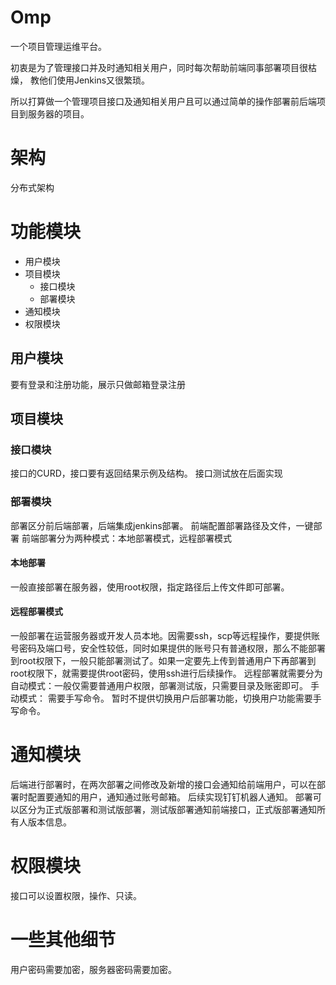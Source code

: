 # Omp
一个项目管理运维平台。

初衷是为了管理接口并及时通知相关用户，同时每次帮助前端同事部署项目很枯燥，
教他们使用Jenkins又很繁琐。
	
所以打算做一个管理项目接口及通知相关用户且可以通过简单的操作部署前后端项目到服务器的项目。

# 架构
分布式架构
# 功能模块
+ 用户模块
+ 项目模块
	+ 接口模块
	+ 部署模块
+ 通知模块
+ 权限模块
## 用户模块
要有登录和注册功能，展示只做邮箱登录注册
## 项目模块
### 接口模块
接口的CURD，接口要有返回结果示例及结构。
接口测试放在后面实现
### 部署模块
部署区分前后端部署，后端集成jenkins部署。
前端配置部署路径及文件，一键部署
前端部署分为两种模式：本地部署模式，远程部署模式
#### 本地部署
一般直接部署在服务器，使用root权限，指定路径后上传文件即可部署。
#### 远程部署模式
一般部署在运营服务器或开发人员本地。因需要ssh，scp等远程操作，要提供账号密码及端口号，安全性较低，同时如果提供的账号只有普通权限，那么不能部署到root权限下，一般只能部署测试了。如果一定要先上传到普通用户下再部署到root权限下，就需要提供root密码，使用ssh进行后续操作。
远程部署就需要分为自动模式：一般仅需要普通用户权限，部署测试版，只需要目录及账密即可。
手动模式： 需要手写命令。
暂时不提供切换用户后部署功能，切换用户功能需要手写命令。
# 通知模块
后端进行部署时，在两次部署之间修改及新增的接口会通知给前端用户，可以在部署时配置要通知的用户，通知通过账号邮箱。
后续实现钉钉机器人通知。
部署可以区分为正式版部署和测试版部署，测试版部署通知前端接口，正式版部署通知所有人版本信息。
# 权限模块
接口可以设置权限，操作、只读。

# 一些其他细节
用户密码需要加密，服务器密码需要加密。
